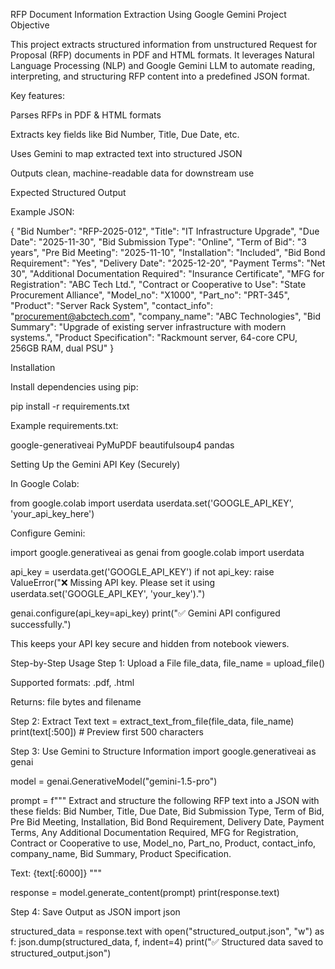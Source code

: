 RFP Document Information Extraction Using Google Gemini
Project Objective

This project extracts structured information from unstructured Request for Proposal (RFP) documents in PDF and HTML formats.
It leverages Natural Language Processing (NLP) and Google Gemini LLM to automate reading, interpreting, and structuring RFP content into a predefined JSON format.

Key features:

Parses RFPs in PDF & HTML formats

Extracts key fields like Bid Number, Title, Due Date, etc.

Uses Gemini to map extracted text into structured JSON

Outputs clean, machine-readable data for downstream use

Expected Structured Output

Example JSON:

{
  "Bid Number": "RFP-2025-012",
  "Title": "IT Infrastructure Upgrade",
  "Due Date": "2025-11-30",
  "Bid Submission Type": "Online",
  "Term of Bid": "3 years",
  "Pre Bid Meeting": "2025-11-10",
  "Installation": "Included",
  "Bid Bond Requirement": "Yes",
  "Delivery Date": "2025-12-20",
  "Payment Terms": "Net 30",
  "Additional Documentation Required": "Insurance Certificate",
  "MFG for Registration": "ABC Tech Ltd.",
  "Contract or Cooperative to Use": "State Procurement Alliance",
  "Model_no": "X1000",
  "Part_no": "PRT-345",
  "Product": "Server Rack System",
  "contact_info": "procurement@abctech.com",
  "company_name": "ABC Technologies",
  "Bid Summary": "Upgrade of existing server infrastructure with modern systems.",
  "Product Specification": "Rackmount server, 64-core CPU, 256GB RAM, dual PSU"
}

Installation

Install dependencies using pip:

pip install -r requirements.txt


Example requirements.txt:

google-generativeai
PyMuPDF
beautifulsoup4
pandas

Setting Up the Gemini API Key (Securely)

In Google Colab:

from google.colab import userdata
userdata.set('GOOGLE_API_KEY', 'your_api_key_here')


Configure Gemini:

import google.generativeai as genai
from google.colab import userdata

api_key = userdata.get('GOOGLE_API_KEY')
if not api_key:
    raise ValueError("❌ Missing API key. Please set it using userdata.set('GOOGLE_API_KEY', 'your_key').")

genai.configure(api_key=api_key)
print("✅ Gemini API configured successfully.")


This keeps your API key secure and hidden from notebook viewers.

Step-by-Step Usage
Step 1: Upload a File
file_data, file_name = upload_file()


Supported formats: .pdf, .html

Returns: file bytes and filename

Step 2: Extract Text
text = extract_text_from_file(file_data, file_name)
print(text[:500])  # Preview first 500 characters

Step 3: Use Gemini to Structure Information
import google.generativeai as genai

model = genai.GenerativeModel("gemini-1.5-pro")

prompt = f"""
Extract and structure the following RFP text into a JSON with these fields:
Bid Number, Title, Due Date, Bid Submission Type, Term of Bid,
Pre Bid Meeting, Installation, Bid Bond Requirement, Delivery Date,
Payment Terms, Any Additional Documentation Required, MFG for Registration,
Contract or Cooperative to use, Model_no, Part_no, Product,
contact_info, company_name, Bid Summary, Product Specification.

Text:
{text[:6000]}
"""

response = model.generate_content(prompt)
print(response.text)

Step 4: Save Output as JSON
import json

structured_data = response.text
with open("structured_output.json", "w") as f:
    json.dump(structured_data, f, indent=4)
print("✅ Structured data saved to structured_output.json")
